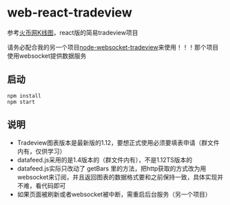﻿# web-react-tradeview

参考[火币网K线图](https://www.huobipro.com/zh-cn/btc_usdt/exchange/)，react版的简易tradeview项目

请务必配合我的另一个项目[node-websocket-tradeview](https://github.com/caozihao/node-websocket-tradeview)来使用！！！那个项目使用websocket提供数据服务

## 启动


    npm install
    npm start


## 说明

* Tradeview图表版本是最新版的1.12，要想正式使用必须要填表申请（群文件内有，仅供学习）
* datafeed.js采用的是1.4版本的（群文件内有），不是1.12TS版本的
* datafeed.js实际只改动了 getBars 里的方法，把http获取的方式改为用websocket来订阅，并且返回图表的数据格式要和之前保持一致，具体实现并不难，看代码即可
* 如果页面被刷新或者websocket被中断，需重启后台服务（另一个项目）

